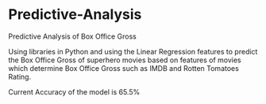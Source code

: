 # Predictive-Analysis
Predictive Analysis of Box Office Gross

Using libraries in Python and using the Linear Regression features to predict the Box Office Gross of superhero movies based on features of movies which determine Box Office Gross such as IMDB and Rotten Tomatoes Rating.

Current Accuracy of the model is 65.5%

